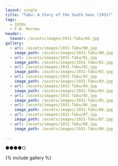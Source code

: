 ```yaml
---
layout: single
title: "Tabu: A Story of the South Seas (1931)"
tags:
  - 1930s 
  - F.W. Murnau
header:
  teaser: /assets/images/1931-Tabu/04.jpg
gallery:
  - url: /assets/images/1931-Tabu/00.jpg
    image_path: /assets/images/1931-Tabu/00.jpg  
  - url: /assets/images/1931-Tabu/01.jpg
    image_path: /assets/images/1931-Tabu/01.jpg
  - url: /assets/images/1931-Tabu/02.jpg
    image_path: /assets/images/1931-Tabu/02.jpg
  - url: /assets/images/1931-Tabu/03.jpg
    image_path: /assets/images/1931-Tabu/03.jpg
  - url: /assets/images/1931-Tabu/04.jpg
    image_path: /assets/images/1931-Tabu/04.jpg
  - url: /assets/images/1931-Tabu/05.jpg
    image_path: /assets/images/1931-Tabu/05.jpg
  - url: /assets/images/1931-Tabu/06.jpg
    image_path: /assets/images/1931-Tabu/06.jpg
  - url: /assets/images/1931-Tabu/07.jpg
    image_path: /assets/images/1931-Tabu/07.jpg
  - url: /assets/images/1931-Tabu/08.jpg
    image_path: /assets/images/1931-Tabu/08.jpg
 
---
```

●●●●○

{% include gallery %}
